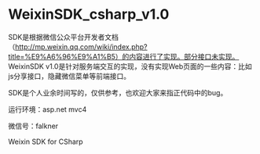WeixinSDK_csharp_v1.0
=====================

SDK是根据微信公众平台开发者文档（http://mp.weixin.qq.com/wiki/index.php?title=%E9%A6%96%E9%A1%B5）的内容进行了实现。部分接口未实现。  
WeixinSDK v1.0是针对服务端交互的实现，没有实现Web页面的一些内容：比如js分享接口，隐藏微信菜单等前端接口。  

SDK是个人业余时间写的，仅供参考，也欢迎大家来指正代码中的bug。   

运行环境：asp.net mvc4  

微信号：falkner

Weixin SDK for CSharp
